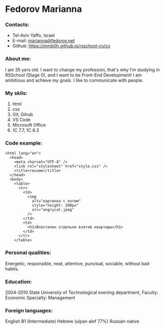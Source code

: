 # Fedorov Marianna

### Contacts:

- Tel-Aviv Yaffo, Israel
- E-mail: marianna@fedorov.net
- Github: https://mmb0h.github.io/rsschool-cv/cv

### About me:

I am 35 yers old. I want to change my profession, that's why I'm studying in RSSchool (Stage 0), and I want to be Front-End Development! I am ambitious and achieve my goals. I like to communicate with people.

### My skils:

1. html
2. css
3. Git, Gihub
4. VS Code
5. Microsoft Office
6. 1С 7.7, 1С 8.3

### Code example:

```<!DOCTYPE html>
<html lang="en">
  <head>
    <meta charset="UTF-8" />
    <link rel="stylesheet" href="style.css" />
    <title>resume</title>
  </head>
  <body>
    <table>
      <tr>
        <td>
          <img
            alt="картинка с котом"
            style="height: 200px"
            src="angrycat.jpeg"
          />
        </td>
        <td>
          <h1>Властилин отдельно взятой квартиры</h1>
        </td>
      </tr>
    </table>
```

### Personal qualities:

Energetic, responsible, neat, attentive, punctual, sociable, without bad habits.

### Education:

2004-2010 State University of Technological evening department,
Faculty: Economic
Specialty: Management

### Foreign languages:

English B1 (Intermediate)
Hebrew (ulpan alef 77%)
Russian native

